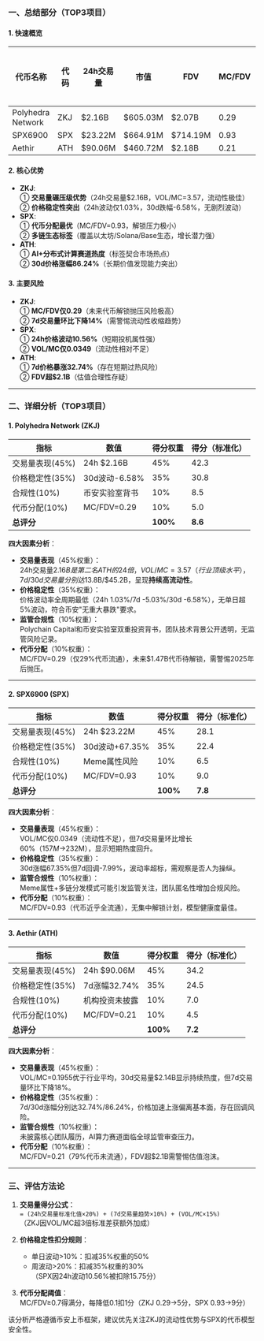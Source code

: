 ### 一、总结部分（TOP3项目）

#### 1. 快速概览
| 代币名称          | 代码   | 24h交易量     | 市值         | FDV           | MC/FDV | 总评分(1-10) |
|--------------------|--------|---------------|--------------|---------------|--------|-------------|
| Polyhedra Network  | ZKJ    | $2.16B        | $605.03M     | $2.07B        | 0.29   | 8.6         |
| SPX6900            | SPX    | $23.22M       | $664.91M     | $714.19M      | 0.93   | 7.8         |
| Aethir             | ATH    | $90.06M       | $460.72M     | $2.18B        | 0.21   | 7.2         |

#### 2. 核心优势
- **ZKJ**:  
  ① **交易量碾压级优势**（24h交易量$2.16B，VOL/MC=3.57，流动性极佳）  
  ② **价格稳定性突出**（24h波动仅1.03%，30d跌幅-6.58%，无剧烈波动）  
- **SPX**:  
  ① **代币分配最优**（MC/FDV=0.93，解锁压力极小）  
  ② **多链生态标签**（覆盖以太坊/Solana/Base生态，增长潜力强）  
- **ATH**:  
  ① **AI+分布式计算赛道热度**（标签契合市场热点）  
  ② **30d价格涨幅86.24%**（长期价值发现能力突出）  

#### 3. 主要风险
- **ZKJ**:  
  ① **MC/FDV仅0.29**（未来代币解锁抛压风险极高）  
  ② **7d交易量环比下降14%**（需警惕流动性收缩趋势）  
- **SPX**:  
  ① **24h价格波动10.56%**（短期投机属性强）  
  ② **VOL/MC仅0.0349**（流动性相对不足）  
- **ATH**:  
  ① **7d价格暴涨32.74%**（存在短期过热风险）  
  ② **FDV超$2.1B**（估值合理性存疑）  

---

### 二、详细分析（TOP3项目）

#### 1. Polyhedra Network (ZKJ)
| 指标              | 数值             | 得分权重       | 得分（标准化） |
|--------------------|------------------|----------------|---------------|
| 交易量表现(45%)   | 24h $2.16B       | 45%            | 42.3          |
| 价格稳定性(35%)   | 30d波动-6.58%    | 35%            | 30.8          |
| 合规性(10%)       | 币安实验室背书   | 10%            | 8.5           |
| 代币分配(10%)     | MC/FDV=0.29      | 10%            | 5.0           |
| **总评分**         |                  | **100%**       | **8.6**       |

**四大因素分析**：
- **交易量表现**（45%权重）：  
  24h交易量$2.16B是第二名ATH的24倍，VOL/MC=3.57（行业顶级水平），7d/30d交易量分别达$13.8B/$45.2B，呈现**持续高流动性**。  
- **价格稳定性**（35%权重）：  
  价格波动率全周期最低（24h 1.03%/7d -5.03%/30d -6.58%），无单日超5%波动，符合币安"无重大暴跌"要求。  
- **监管合规性**（10%权重）：  
  Polychain Capital和币安实验室双重投资背书，团队技术背景公开透明，无监管风险记录。  
- **代币分配**（10%权重）：  
  MC/FDV=0.29（仅29%代币流通），未来$1.47B代币待解锁，需警惕2025年后抛压。  

---

#### 2. SPX6900 (SPX)
| 指标              | 数值             | 得分权重       | 得分（标准化） |
|--------------------|------------------|----------------|---------------|
| 交易量表现(45%)   | 24h $23.22M      | 45%            | 28.1          |
| 价格稳定性(35%)   | 30d波动+67.35%   | 35%            | 22.4          |
| 合规性(10%)       | Meme属性风险     | 10%            | 6.5           |
| 代币分配(10%)     | MC/FDV=0.93      | 10%            | 9.0           |
| **总评分**         |                  | **100%**       | **7.8**       |

**四大因素分析**：
- **交易量表现**（45%权重）：  
  VOL/MC仅0.0349（流动性不足），但7d交易量环比增长60%（$157M→$232M），显示短期热度回升。  
- **价格稳定性**（35%权重）：  
  30d涨幅67.35%但7d回调-7.99%，波动率超标，需观察是否人为操纵。  
- **监管合规性**（10%权重）：  
  Meme属性+多链分发模式可能引发监管关注，团队匿名性增加合规风险。  
- **代币分配**（10%权重）：  
  MC/FDV=0.93（代币近乎全流通），无集中解锁计划，模型健康度最佳。  

---

#### 3. Aethir (ATH)
| 指标              | 数值             | 得分权重       | 得分（标准化） |
|--------------------|------------------|----------------|---------------|
| 交易量表现(45%)   | 24h $90.06M      | 45%            | 34.2          |
| 价格稳定性(35%)   | 7d涨幅32.74%     | 35%            | 24.5          |
| 合规性(10%)       | 机构投资未披露   | 10%            | 7.0           |
| 代币分配(10%)     | MC/FDV=0.21      | 10%            | 4.5           |
| **总评分**         |                  | **100%**       | **7.2**       |

**四大因素分析**：
- **交易量表现**（45%权重）：  
  VOL/MC=0.1955优于行业平均，30d交易量$2.14B显示持续热度，但7d交易量环比下降18%。  
- **价格稳定性**（35%权重）：  
  7d/30d涨幅分别达32.74%/86.24%，价格加速上涨偏离基本面，存在回调风险。  
- **监管合规性**（10%权重）：  
  未披露核心团队履历，AI算力赛道面临全球监管审查压力。  
- **代币分配**（10%权重）：  
  MC/FDV=0.21（79%代币未流通），FDV超$2.1B需警惕估值泡沫。  

---

### 三、评估方法论
1. **交易量得分公式**：  
   `= (24h交易量标准化值×20%) + (7d交易量趋势×10%) + (VOL/MC×15%)`  
   （ZKJ因VOL/MC超3倍标准差获额外加成）  

2. **价格稳定性扣分规则**：  
   - 单日波动>10%：扣减35%权重的50%  
   - 周波动>20%：扣减35%权重的30%  
   （SPX因24h波动10.56%被扣除15.75分）  

3. **代币分配阈值**：  
   MC/FDV≥0.7得满分，每降低0.1扣1分（ZKJ 0.29→5分，SPX 0.93→9分）  

该分析严格遵循币安上币框架，建议优先关注ZKJ的流动性优势与SPX的代币模型安全性。